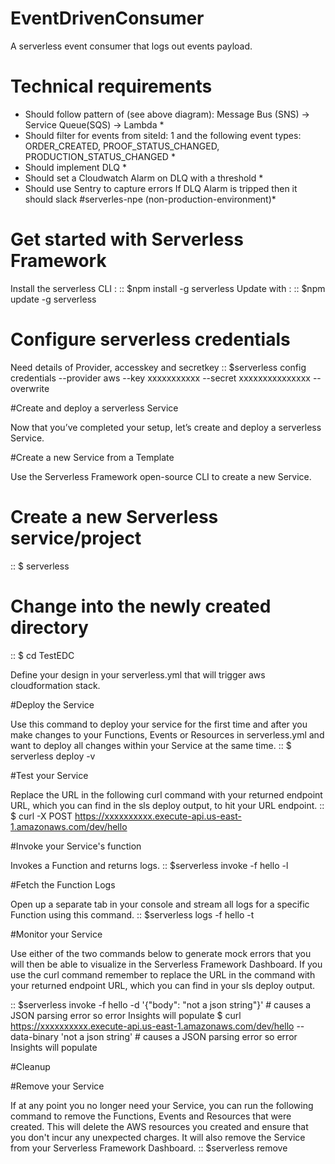 # EventDrivenConsumer

A serverless event consumer that logs out events payload.

# Technical requirements

*	Should follow pattern of (see above diagram): Message Bus (SNS) -> Service Queue(SQS) -> Lambda *
*	Should filter for events from siteId: 1 and the following event types: ORDER_CREATED, PROOF_STATUS_CHANGED, PRODUCTION_STATUS_CHANGED *
*	Should implement DLQ *
*	Should set a Cloudwatch Alarm on DLQ with a threshold *
*	Should use Sentry to capture errors If DLQ Alarm is tripped then it should slack #serverles-npe (non-production-environment)*


# Get started with Serverless Framework 

Install the serverless CLI :
:: 
    $npm install -g serverless
Update with :
::
    $npm update -g serverless


# Configure serverless credentials

Need details of Provider, accesskey and secretkey
::
    $serverless config credentials --provider aws --key xxxxxxxxxxx --secret xxxxxxxxxxxxxxx --overwrite



#Create and deploy a serverless Service

Now that you’ve completed your setup, let’s create and deploy a serverless Service.

#Create a new Service from a Template

Use the Serverless Framework open-source CLI to create a new Service.

# Create a new Serverless service/project
::
    $ serverless

# Change into the newly created directory
::
    $ cd TestEDC

Define your design in your serverless.yml that will trigger aws cloudformation stack.

#Deploy the Service

Use this command to deploy your service for the first time and after you make changes to your Functions, Events or Resources in serverless.yml and want to deploy all changes within your Service at the same time.
::
    $ serverless deploy -v

#Test your Service

Replace the URL in the following curl command with your returned endpoint URL, which you can find in the sls deploy output, to hit your URL endpoint.
::
    $ curl -X POST https://xxxxxxxxxx.execute-api.us-east-1.amazonaws.com/dev/hello

#Invoke your Service's function

Invokes a Function and returns logs.
::
    $serverless invoke -f hello -l

#Fetch the Function Logs

Open up a separate tab in your console and stream all logs for a specific Function using this command.
::
    $serverless logs -f hello -t

#Monitor your Service

Use either of the two commands below to generate mock errors that you will then be able to visualize in the Serverless Framework Dashboard. If you use the curl command remember to replace the URL in the command with your returned endpoint URL, which you can find in your sls deploy output.

::
    $serverless invoke -f hello -d '{"body": "not a json string"}' # causes a JSON parsing error so error Insights will populate
    $ curl https://xxxxxxxxxx.execute-api.us-east-1.amazonaws.com/dev/hello --data-binary 'not a json string' # causes a JSON parsing error so error Insights will populate

#Cleanup

#Remove your Service

If at any point you no longer need your Service, you can run the following command to remove the Functions, Events and Resources that were created. This will delete the AWS resources you created and ensure that you don't incur any unexpected charges. It will also remove the Service from your Serverless Framework Dashboard.
::
    $serverless remove
